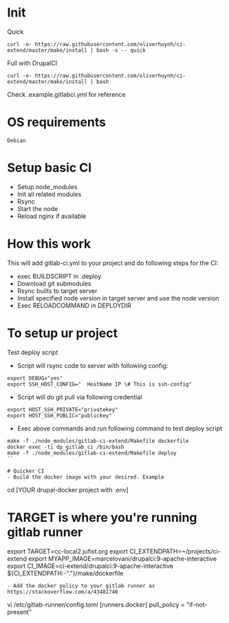 # Init

Quick
```
curl -o- https://raw.githubusercontent.com/oliverhuynh/ci-extend/master/make/install | bash -s -- quick
```

Full with DrupalCI
```
curl -o- https://raw.githubusercontent.com/oliverhuynh/ci-extend/master/make/install | bash
```

Check .example.gitlabci.yml for reference

# OS requirements
```
Debian
```
# Setup basic CI

- Setup node_modules
- Init all related modules
- Rsync
- Start the node
- Reload nginx if available

# How this work

This will add gitlab-ci.yml to your project and do following steps for the CI:

- exec BUILDSCRIPT in .deploy
- Download git submodules
- Rsync builts to target server
- Install specified node version in target server and use the node version
- Exec RELOADCOMMAND in DEPLOYDIR

# To setup ur project

Test deploy script

- Script will rsync code to server with following config:

```
export DEBUG="yes"
export SSH_HOST_CONFIG="  HostName IP \# This is ssh-config"
```

- Script will do git pull via following credential

```
export HOST_SSH_PRIVATE="privatekey"
export HOST_SSH_PUBLIC="publickey"
```

- Exec above commands and run following command to test deploy script

```
make -f ./node_modules/gitlab-ci-extend/Makefile dockerfile
docker exec -ti dp_gitlab_ci /bin/bash
make -f ./node_modules/gitlab-ci-extend/Makefile deploy
``

# Quicker CI
- Build the docker image with your desired. Example
```
cd [YOUR drupal-docker project with .env]

# TARGET is where you're running gitlab runner
export TARGET=cc-local2.jufist.org
export CI_EXTENDPATH=~/projects/ci-extend
export MYAPP_IMAGE=marcelovani/drupalci:9-apache-interactive
export CI_IMAGE=ci-extend/drupalci:9-apache-interactive
${CI_EXTENDPATH:-"."}/make/dockerfile

```
- Add the docker policy to your gitlab runner as https://stackoverflow.com/a/43481746
```
vi /etc/gitlab-runner/config.toml
[runners.docker]
  pull_policy = "if-not-present"
```
